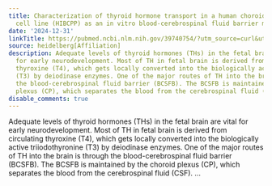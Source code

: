 ```yaml
---
title: Characterization of thyroid hormone transport in a human choroid plexus papilloma
  cell line (HIBCPP) as an in vitro blood-cerebrospinal fluid barrier model
date: '2024-12-31'
linkTitle: https://pubmed.ncbi.nlm.nih.gov/39740754/?utm_source=curl&utm_medium=rss&utm_campaign=pubmed-2&utm_content=1FakS-2QOkCT8HsMOQP1bCRQ4YzyumYOmxmF0moLsQ3dFB1E9V&fc=20220326224207&ff=20250101170753&v=2.18.0.post9+e462414
source: heidelberg[Affiliation]
description: Adequate levels of thyroid hormones (THs) in the fetal brain are vital
  for early neurodevelopment. Most of TH in fetal brain is derived from circulating
  thyroxine (T4), which gets locally converted into the biologically active triiodothyronine
  (T3) by deiodinase enzymes. One of the major routes of TH into the brain is through
  the blood-cerebrospinal fluid barrier (BCSFB). The BCSFB is maintained by the choroid
  plexus (CP), which separates the blood from the cerebrospinal fluid (CSF). ...
disable_comments: true
---
```

Adequate levels of thyroid hormones (THs) in the fetal brain are vital for early neurodevelopment. Most of TH in fetal brain is derived from circulating thyroxine (T4), which gets locally converted into the biologically active triiodothyronine (T3) by deiodinase enzymes. One of the major routes of TH into the brain is through the blood-cerebrospinal fluid barrier (BCSFB). The BCSFB is maintained by the choroid plexus (CP), which separates the blood from the cerebrospinal fluid (CSF). ...